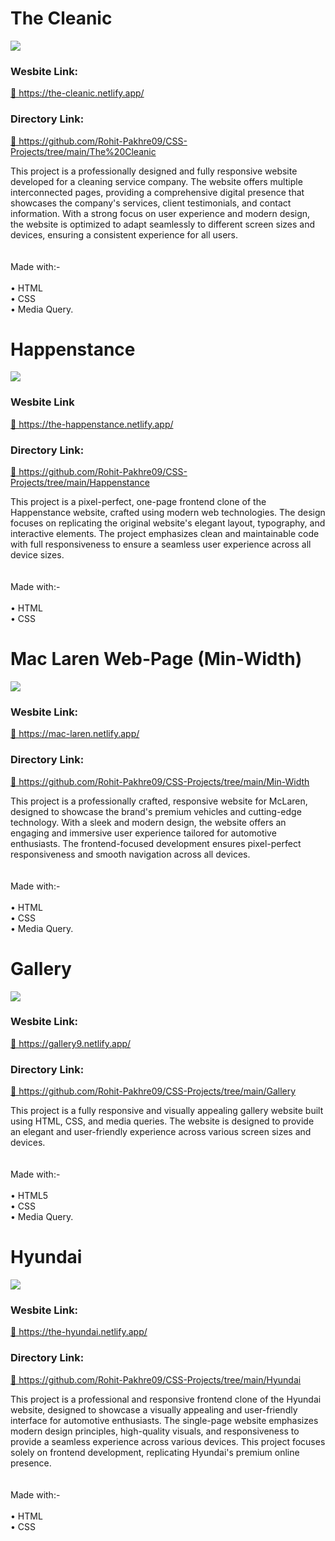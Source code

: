 <h1> The Cleanic </h1>

<a href="https://the-cleanic.netlify.app/"> <img src="https://github.com/Rohit-Pakhre09/CSS-Projects/blob/22ca6f6fe8e5d1db6e9f2e63e9698a2c48ae538b/The%20Cleanic/Images/The-%20Cleanic.png"> </a>
<br>
<h3> Wesbite Link: </h3>
<a href="https://the-cleanic.netlify.app/"> <p>🔗 https://the-cleanic.netlify.app/</p> </a>

<h3> Directory Link: </h3>
<a href="https://github.com/Rohit-Pakhre09/CSS-Projects/tree/main/The%20Cleanic"> <p>🔗 https://github.com/Rohit-Pakhre09/CSS-Projects/tree/main/The%20Cleanic</p> </a>

<p>This project is a professionally designed and fully responsive website developed for a cleaning service company. The website offers multiple interconnected pages, providing a comprehensive digital presence that showcases the company's services, client testimonials, and contact information. With a strong focus on user experience and modern design, the website is optimized to adapt seamlessly to different screen sizes and devices, ensuring a consistent experience for all users.<br><br><br>Made with:-<br><br>• HTML<br>• CSS<br>• Media Query.</p>

<h1> Happenstance </h1>

<a href="https://the-happenstance.netlify.app/"> <img src="https://github.com/Rohit-Pakhre09/CSS-Projects/blob/22ca6f6fe8e5d1db6e9f2e63e9698a2c48ae538b/Happenstance/Assets/The%20Happenstance.png"> </a>
<br>
<h3> Wesbite Link </h3>
<a href="https://the-happenstance.netlify.app/"> <p>🔗 https://the-happenstance.netlify.app/</p> </a>

<h3> Directory Link: </h3>
<a href="https://github.com/Rohit-Pakhre09/CSS-Projects/tree/main/Happenstance"> <p>🔗 https://github.com/Rohit-Pakhre09/CSS-Projects/tree/main/Happenstance</p> </a>

<p>This project is a pixel-perfect, one-page frontend clone of the Happenstance website, crafted using modern web technologies. The design focuses on replicating the original website's elegant layout, typography, and interactive elements. The project emphasizes clean and maintainable code with full responsiveness to ensure a seamless user experience across all device sizes.<br><br><br>Made with:-<br><br>• HTML<br>• CSS</p>

<h1> Mac Laren Web-Page (Min-Width) </h1>
<img src="https://github.com/Rohit-Pakhre09/CSS-Projects/blob/22ca6f6fe8e5d1db6e9f2e63e9698a2c48ae538b/Min-Width/Assets/Mac%20Laren.png">
<br>
<h3> Wesbite Link: </h3>
<a href="https://mac-laren.netlify.app/"> <p>🔗 https://mac-laren.netlify.app/</p> </a>

<h3> Directory Link: </h3>
<a href="https://github.com/Rohit-Pakhre09/CSS-Projects/tree/main/Min-Width"> <p>🔗 https://github.com/Rohit-Pakhre09/CSS-Projects/tree/main/Min-Width</p> </a>

<p>This project is a professionally crafted, responsive website for McLaren, designed to showcase the brand's premium vehicles and cutting-edge technology. With a sleek and modern design, the website offers an engaging and immersive user experience tailored for automotive enthusiasts. The frontend-focused development ensures pixel-perfect responsiveness and smooth navigation across all devices.<br><br><br>Made with:-<br><br>• HTML<br>• CSS<br>• Media Query.</p>

<h1> Gallery </h1>
<img src="https://github.com/Rohit-Pakhre09/CSS-Projects/blob/22ca6f6fe8e5d1db6e9f2e63e9698a2c48ae538b/Gallery/Images/Gallery.png">
<br>
<h3> Wesbite Link: </h3>
<a href="https://gallery9.netlify.app/"> <p>🔗 https://gallery9.netlify.app/</p> </a>

<h3> Directory Link: </h3>
<a href="https://github.com/Rohit-Pakhre09/CSS-Projects/tree/main/Gallery"> <p>🔗 https://github.com/Rohit-Pakhre09/CSS-Projects/tree/main/Gallery</p> </a>

<p>This project is a fully responsive and visually appealing gallery website built using HTML, CSS, and media queries. The website is designed to provide an elegant and user-friendly experience across various screen sizes and devices.<br><br><br>Made with:-<br><br>• HTML5<br>• CSS<br>• Media Query.</p>

<h1> Hyundai </h1>

<a href="https://the-hyundai.netlify.app/"> <img src="https://github.com/Rohit-Pakhre09/CSS-Projects/blob/22ca6f6fe8e5d1db6e9f2e63e9698a2c48ae538b/Hyundai/Images/The%20Hyundai.png"> </a>
<br>
<h3> Wesbite Link: </h3>
<a href="https://the-hyundai.netlify.app/"> <p>🔗 https://the-hyundai.netlify.app/</p> </a>

<h3> Directory Link: </h3>
<a href="https://github.com/Rohit-Pakhre09/CSS-Projects/tree/main/Hyundai"> <p>🔗 https://github.com/Rohit-Pakhre09/CSS-Projects/tree/main/Hyundai</p> </a>

<p>This project is a professional and responsive frontend clone of the Hyundai website, designed to showcase a visually appealing and user-friendly interface for automotive enthusiasts. The single-page website emphasizes modern design principles, high-quality visuals, and responsiveness to provide a seamless experience across various devices. This project focuses solely on frontend development, replicating Hyundai's premium online presence.<br><br><br>Made with:-<br><br>• HTML<br>• CSS</p>
